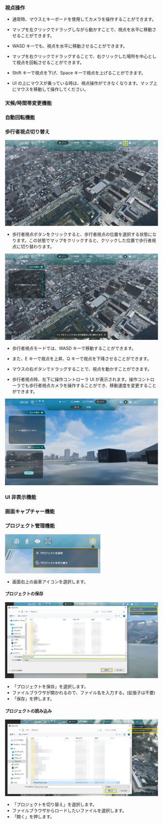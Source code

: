 ### 視点操作

- 通常時、マウスとキーボードを使用してカメラを操作することができます。

- マップを左クリックでドラッグしながら動かすことで、視点を水平に移動させることができます。

- WASD キーでも、視点を水平に移動させることができます。

- マップを右クリックでドラッグすることで、右クリックした場所を中心として視点を回転させることができます。

- Shift キーで視点を下げ、Space キーで視点を上げることができます。

- UI の上にマウスが乗っている時は、視点操作ができなくなります。マップ上にマウスを移動して操作してください。

### 天候/時間帯変更機能

### 自動回転機能

### 歩行者視点切り替え

![歩行者視点ボタン](../resources/WalkerViewpointImages/WalkerButton.png)

- 歩行者視点ボタンをクリックすると、歩行者視点の位置を選択する状態になります。この状態でマップをクリックすると、クリックした位置で歩行者視点に切り替わります。

![歩行者視点選択状態](../resources/WalkerViewpointImages/WalkerPositionSelect.png)

- 歩行者視点モードでは、WASD キーで移動することができます。

- また、E キーで視点を上昇、Q キーで視点を下降させることができます。

- マウスの右ボタンでドラッグすることで、視点を動かすことができます。

- 歩行者視点時、左下に操作コントローラ UI が表示されます。操作コントローラでも歩行者視点カメラを操作することができ、移動速度を変更することができます。

![歩行者操作コントローラ](../resources/WalkerViewpointImages/WalkerControllerPanel.png)

### UI 非表示機能

### 画面キャプチャー機能

### プロジェクト管理機能
![メイン画面](../resources/ProjectManagement/ProjectManagement_main.png)
- 画面右上の歯車アイコンを選択します。
#### プロジェクトの保存
![メイン画面](../resources/ProjectManagement/ProjectManagement_Save.png)
- 「プロジェクトを保存」を選択します。
- ファイルブラウザが開かれるので、ファイル名を入力する。(拡張子は不要)
- 「保存」を押します。
#### プロジェクトの読み込み
![メイン画面](../resources/ProjectManagement/ProjectManagement_Load.png)
- 「プロジェクトを切り替え」を選択します。
- ファイルブラウザからロードしたいファイルを選択します。
- 「開く」を押します。
